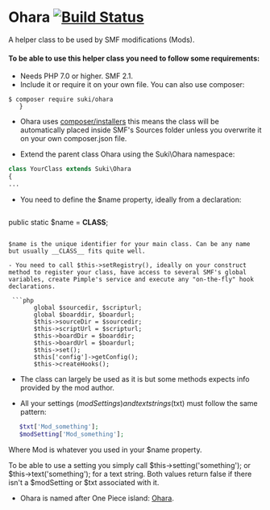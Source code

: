 Ohara  [![Build Status](https://travis-ci.org/MissAllSunday/Ohara.svg?branch=master)](https://travis-ci.org/MissAllSunday/Ohara)
=====

A helper class to be used by SMF modifications (Mods).

#### To be able to use this helper class you need to follow some requirements:

- Needs PHP 7.0 or higher. SMF 2.1.
- Include it or require it on your own file. You can also use composer:

 ```command
$ composer require suki/ohara
	}
 ```

  - Ohara uses [composer/installers](https://github.com/composer/installers) this means the class will be automatically placed inside SMF's Sources folder unless you overwrite it on your own composer.json file.


- Extend the parent class Ohara using the Suki\Ohara namespace:

 ```php
class YourClass extends Suki\Ohara
{
...
 ```

- You need to define the $name property, ideally from a declaration:

  ```php
public static $name = __CLASS__;
 ```

$name is the unique identifier for your main class. Can be any name but usually __CLASS__ fits quite well.

- You need to call $this->setRegistry(), ideally on your construct method to register your class, have access to several SMF's global variables, create Pimple's service and execute any "on-the-fly" hook declarations.

  ```php
		global $sourcedir, $scripturl;
		global $boarddir, $boardurl;
		$this->sourceDir = $sourcedir;
		$this->scriptUrl = $scripturl;
		$this->boardDir = $boarddir;
		$this->boardUrl = $boardurl;
		$this->set();
		$this['config']->getConfig();
		$this->createHooks();
 ```

- The class can largely be used as it is but some methods expects info provided by the mod author.

- All your settings ($modSettings) and text strings ($txt) must follow the same pattern:

 ```php
	$txt['Mod_something'];
	$modSetting['Mod_something'];
 ```

Where Mod is whatever you used in your $name property.

To be able to use a setting you simply call $this->setting('something'); or $this->text('something'); for a text string. Both values return false if there isn't a $modSetting or $txt associated with it.

- Ohara is named after One Piece island: [Ohara](http://onepiece.wikia.com/wiki/Ohara).
